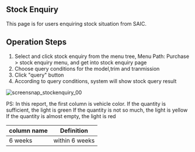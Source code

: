 ## Stock Enquiry
This page is for users enquiring stock situation from SAIC.

## Operation Steps

1. Select and click stock enquiry from the menu tree, Menu Path: Purchase > stock enquiry menu, and get into stock enquiry page
2. Choose query conditions for the model,trim and tranmission
3. Click "query" button
4. According to query conditions, system will show stock query result

![screensnap_stockenquiry_00](https://github.com/grantpanda/gitbook_ArbeitBuch/raw/master/.gitbook/assets/screensnap_stockenquiry_00.jpg)

PS: In this report, the first column is vehicle color.
If the quantity is sufficient, the light is green
If the quantity is not so much, the light is yellow
If the quantity is almost empty, the light is red

column name | Definition
---|---
6 weeks | within 6 weeks
